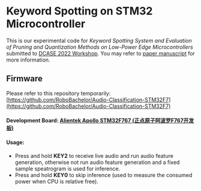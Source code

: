 # Keyword Spotting on STM32 Microcontroller

This is our experimental code for *Keyword Spotting System and Evaluation of Pruning and Quantization Methods on Low-Power Edge Microcontrollers* submitted 
to [DCASE 2022 Workshop](https://dcase.community/workshop2022/index). You may refer to [paper manuscript](https://site.mr-digital.cn/file/DCASE2022_ID49_V1_1.pdf) for more information.

## Firmware
Please refer to this repository temporarily: [https://github.com/RoboBachelor/Audio-Classification-STM32F7](https://github.com/RoboBachelor/Audio-Classification-STM32F7)


#### Development Board: [Alientek Apollo STM32F767 (正点原子阿波罗F767开发板)](http://www.openedv.com/docs/boards/stm32/zdyz_stm32f767_apollo.html)
#### Usage:   
- Press and hold **KEY2** to receive live audio and run audio feature generation, otherwise not run audio feature generation and a fixed sample speatrogram is used for inference.  
- Press and hold **KEY0** to skip inference (used to measure the consumed power when CPU is relative free).
